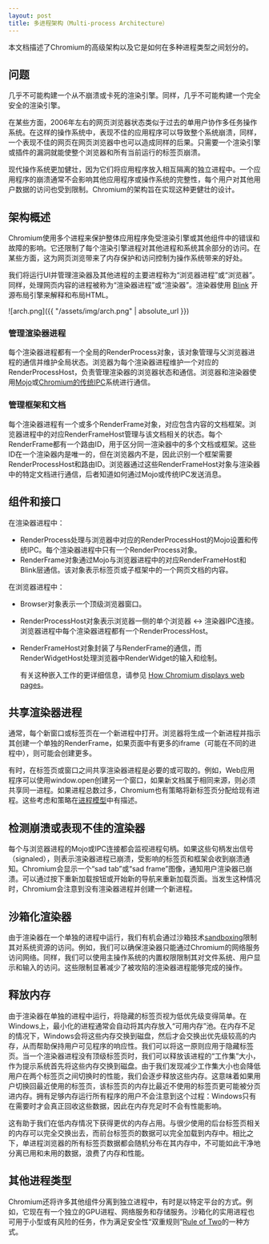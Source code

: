 ```yaml
---
layout: post
title: 多进程架构（Multi-process Architecture）
---
```


本文档描述了Chromium的高级架构以及它是如何在多种进程类型之间划分的。

## 问题

几乎不可能构建一个从不崩溃或卡死的渲染引擎。同样，几乎不可能构建一个完全安全的渲染引擎。

在某些方面，2006年左右的网页浏览器状态类似于过去的单用户协作多任务操作系统。在这样的操作系统中，表现不佳的应用程序可以导致整个系统崩溃，同样，一个表现不佳的网页在网页浏览器中也可以造成同样的后果。只需要一个渲染引擎或插件的漏洞就能使整个浏览器和所有当前运行的标签页崩溃。

现代操作系统更加健壮，因为它们将应用程序放入相互隔离的独立进程中。一个应用程序的崩溃通常不会影响其他应用程序或操作系统的完整性，每个用户对其他用户数据的访问也受到限制。Chromium的架构旨在实现这种更健壮的设计。

## 架构概述

Chromium使用多个进程来保护整体应用程序免受渲染引擎或其他组件中的错误和故障的影响。它还限制了每个渲染引擎进程对其他进程和系统其余部分的访问。在某些方面，这为网页浏览带来了内存保护和访问控制为操作系统带来的好处。

我们将运行UI并管理渲染器及其他进程的主要进程称为“浏览器进程”或“浏览器”。同样，处理网页内容的进程被称为“渲染器进程”或“渲染器”。渲染器使用 [Blink](https://www.chromium.org/blink) 开源布局引擎来解释和布局HTML。

![arch.png]({{ "/assets/img/arch.png" | absolute_url }})

### 管理渲染器进程

每个渲染器进程都有一个全局的RenderProcess对象，该对象管理与父浏览器进程的通信并维护全局状态。浏览器为每个渲染器进程维护一个对应的RenderProcessHost，负责管理渲染器的浏览器状态和通信。浏览器和渲染器使用[Mojo](https://chromium.googlesource.com/chromium/src/+/HEAD/mojo/README.md)或[Chromium的传统IPC](https://www.chromium.org/developers/design-documents/inter-process-communication)系统进行通信。

### 管理框架和文档

每个渲染器进程有一个或多个RenderFrame对象，对应包含内容的文档框架。浏览器进程中的对应RenderFrameHost管理与该文档相关的状态。每个RenderFrame都有一个路由ID，用于区分同一渲染器中的多个文档或框架。这些ID在一个渲染器内是唯一的，但在浏览器内不是，因此识别一个框架需要RenderProcessHost和路由ID。浏览器通过这些RenderFrameHost对象与渲染器中的特定文档进行通信，后者知道如何通过Mojo或传统IPC发送消息。

## 组件和接口

在渲染器进程中：

- RenderProcess处理与浏览器中对应的RenderProcessHost的Mojo设置和传统IPC。每个渲染器进程中只有一个RenderProcess对象。
- RenderFrame对象通过Mojo与浏览器进程中的对应RenderFrameHost和Blink层通信。该对象表示标签页或子框架中的一个网页文档的内容。

在浏览器进程中：

- Browser对象表示一个顶级浏览器窗口。
    
- RenderProcessHost对象表示浏览器一侧的单个浏览器 ↔ 渲染器IPC连接。浏览器进程中每个渲染器进程都有一个RenderProcessHost。
    
- RenderFrameHost对象封装了与RenderFrame的通信，而RenderWidgetHost处理浏览器中RenderWidget的输入和绘制。
    
    有关这种嵌入工作的更详细信息，请参见 [How Chromium displays web pages](https://www.chromium.org/developers/design-documents/displaying-a-web-page-in-chrome)。
    

## 共享渲染器进程

通常，每个新窗口或标签页在一个新进程中打开。浏览器将生成一个新进程并指示其创建一个单独的RenderFrame，如果页面中有更多的iframe（可能在不同的进程中），则可能会创建更多。

有时，在标签页或窗口之间共享渲染器进程是必要的或可取的。例如，Web应用程序可以使用window.open创建另一个窗口，如果新文档属于相同来源，则必须共享同一进程。如果进程总数过多，Chromium也有策略将新标签页分配给现有进程。这些考虑和策略在[进程模型](https://chromium.googlesource.com/chromium/src/+/main/docs/process_model_and_site_isolation.md)中有描述。

## 检测崩溃或表现不佳的渲染器

每个与浏览器进程的Mojo或IPC连接都会监视进程句柄。如果这些句柄发出信号（signaled），则表示渲染器进程已崩溃，受影响的标签页和框架会收到崩溃通知。Chromium会显示一个“sad tab”或“sad frame”图像，通知用户渲染器已崩溃。可以通过按下重新加载按钮或开始新的导航来重新加载页面。当发生这种情况时，Chromium会注意到没有渲染器进程并创建一个新进程。

## 沙箱化渲染器

由于渲染器在一个单独的进程中运行，我们有机会通过沙箱技术[sandboxing](https://chromium.googlesource.com/chromium/src/+/HEAD/docs/design/sandbox.md)限制其对系统资源的访问。例如，我们可以确保渲染器只能通过Chromium的网络服务访问网络。同样，我们可以使用主操作系统的内置权限限制其对文件系统、用户显示和输入的访问。这些限制显著减少了被攻陷的渲染器进程能够完成的操作。

## 释放内存

由于渲染器在单独的进程中运行，将隐藏的标签页视为低优先级变得简单。在Windows上，最小化的进程通常会自动将其内存放入“可用内存”池。在内存不足的情况下，Windows会将这些内存交换到磁盘，然后才会交换出优先级较高的内存，从而帮助保持用户可见程序的响应性。我们可以将这一原则应用于隐藏标签页。当一个渲染器进程没有顶级标签页时，我们可以释放该进程的“工作集”大小，作为提示系统首先将这些内存交换到磁盘。由于我们发现减少工作集大小也会降低用户在两个标签页之间切换时的性能，我们会逐步释放这些内存。这意味着如果用户切换回最近使用的标签页，该标签页的内存比最近不使用的标签页更可能被分页进内存。拥有足够内存运行所有程序的用户不会注意到这个过程：Windows只有在需要时才会真正回收这些数据，因此在内存充足时不会有性能影响。

这有助于我们在低内存情况下获得更优的内存占用。与很少使用的后台标签页相关的内存可以完全交换出去，而前台标签页的数据可以完全加载到内存中。相比之下，单进程浏览器的所有标签页数据都会随机分布在其内存中，不可能如此干净地分离已用和未用的数据，浪费了内存和性能。

## 其他进程类型

Chromium还将许多其他组件分离到独立进程中，有时是以特定平台的方式。例如，它现在有一个独立的GPU进程、网络服务和存储服务。沙箱化的实用进程也可用于小型或有风险的任务，作为满足安全性“双重规则”[Rule of Two](https://chromium.googlesource.com/chromium/src/+/master/docs/security/rule-of-2.md)的一种方式。
